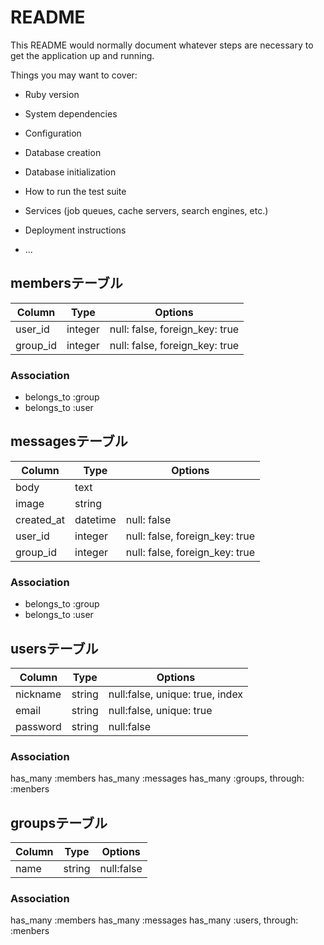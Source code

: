 # README

This README would normally document whatever steps are necessary to get the
application up and running.

Things you may want to cover:

* Ruby version

* System dependencies

* Configuration

* Database creation

* Database initialization

* How to run the test suite

* Services (job queues, cache servers, search engines, etc.)

* Deployment instructions

* ...

## membersテーブル

|Column  |Type   |Options                       |
|--------|-------|------------------------------|
|user_id |integer|null: false, foreign_key: true|
|group_id|integer|null: false, foreign_key: true|

### Association
- belongs_to :group
- belongs_to :user

## messagesテーブル
|Column    |Type    |Options                       |
|----------|--------|------------------------------|
|body      |text    |                              |
|image     |string  |                              |
|created_at|datetime|null: false                   |
|user_id   |integer |null: false, foreign_key: true|
|group_id  |integer |null: false, foreign_key: true|

### Association
- belongs_to :group
- belongs_to :user

## usersテーブル
|Column  |Type  |Options                        |
|--------|------|-------------------------------|
|nickname|string|null:false, unique: true, index|
|email   |string|null:false, unique: true       |
|password|string|null:false                     |

### Association
has_many :members
has_many :messages
has_many :groups, through: :menbers

## groupsテーブル
|Column|Type  |Options   |
|------|------|----------|
|name  |string|null:false|

### Association
has_many :members
has_many :messages
has_many :users, through: :menbers
